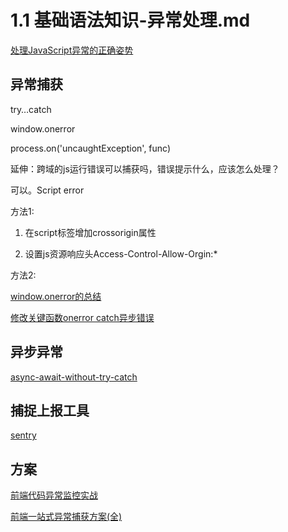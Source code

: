 # 1.1 基础语法知识-异常处理.md

[处理JavaScript异常的正确姿势](https://blog.fundebug.com/2017/11/27/proper-error-handling-javascript/)

## 异常捕获

try…catch

window.onerror

process.on('uncaughtException', func)

延伸：跨域的js运行错误可以捕获吗，错误提示什么，应该怎么处理？

可以。Script error

方法1:

1. 在script标签增加crossorigin属性

2. 设置js资源响应头Access-Control-Allow-Orgin:*

方法2:

[window.onerror的总结](https://www.jianshu.com/p/315ffe6797b8)

[修改关键函数onerror catch异步错误](https://forum.sentry.io/t/solved-question-about-implicit-wrapping-during-install/1542)

## 异步异常

[async-await-without-try-catch](https://blog.grossman.io/how-to-write-async-await-without-try-catch-blocks-in-javascript/)

## 捕捉上报工具

[sentry](https://sentry.io)

## 方案

[前端代码异常监控实战](https://github.com/happylindz/blog/issues/5)

[前端一站式异常捕获方案(全)](https://jixianqianduan.com/frontend-weboptimize/2018/02/22/front-end-react-error-capture.html)
